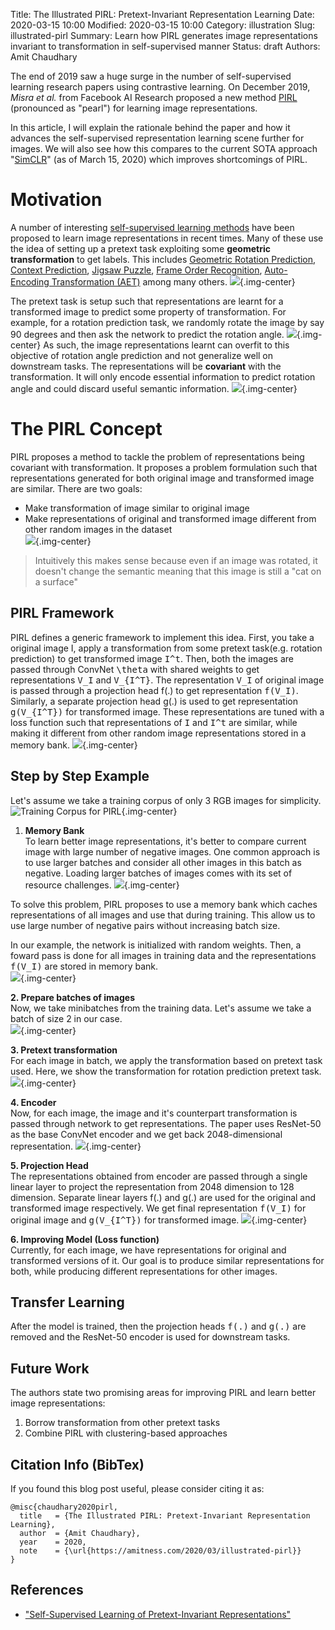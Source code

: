 Title: The Illustrated PIRL: Pretext-Invariant Representation Learning
Date: 2020-03-15 10:00
Modified: 2020-03-15 10:00
Category: illustration
Slug: illustrated-pirl
Summary: Learn how PIRL generates image representations invariant to transformation in self-supervised manner
Status: draft
Authors: Amit Chaudhary

The end of 2019 saw a huge surge in the number of self-supervised learning research papers using contrastive learning. On December 2019, *Misra et al.* from Facebook AI Research proposed a new method [PIRL](https://arxiv.org/abs/1912.01991) (pronounced as "pearl") for learning image representations.

In this article, I will explain the rationale behind the paper and how it advances the self-supervised representation learning scene further for images. We will also see how this compares to the current SOTA approach "[SimCLR](https://amitness.com/2020/03/illustrated-simclr/)" (as of March 15, 2020) which improves shortcomings of PIRL.

# Motivation
A number of interesting [self-supervised learning methods](https://amitness.com/2020/02/illustrated-self-supervised-learning/) have been proposed to learn image representations in recent times. Many of these use the idea of setting up a pretext task exploiting some **geometric transformation** to get labels. This includes [Geometric Rotation Prediction](https://amitness.com/2020/02/illustrated-self-supervised-learning/#6-geometric-transformation-recognition), [Context Prediction](https://amitness.com/2020/02/illustrated-self-supervised-learning/#5-context-prediction), [Jigsaw Puzzle](https://amitness.com/2020/02/illustrated-self-supervised-learning/#4-image-jigsaw-puzzle), [Frame Order Recognition](https://amitness.com/2020/02/illustrated-self-supervised-learning/#1-frame-order-verification), [Auto-Encoding Transformation (AET)](https://arxiv.org/abs/1901.04596) among many others.
![](/images/pirl-geometric-pretext-tasks.png){.img-center}

The pretext task is setup such that representations are learnt for a transformed image to predict some property of transformation. For example, for a rotation prediction task, we randomly rotate the image by say 90 degrees and then ask the network to predict the rotation angle. 
![](/images/pirl-generic-pretext-setup.png){.img-center}
As such, the image representations learnt can overfit to this objective of rotation angle prediction and not generalize well on downstream tasks. The representations will be **covariant** with the transformation. It will only encode essential information to predict rotation angle and could discard useful semantic information.
![](/images/pirl-covariant-representation.png){.img-center}


# The PIRL Concept
PIRL proposes a method to tackle the problem of representations being covariant with transformation. It proposes a problem formulation such that representations generated for both original image and transformed image are similar. There are two goals:  

- Make transformation of image similar to original image  
- Make representations of original and transformed image different from other random images in the dataset  
![](/images/pirl-concept.png){.img-center}

> Intuitively this makes sense because even if an image was rotated, it doesn't change the semantic meaning that this image is still a "cat on a surface"

## PIRL Framework
PIRL defines a generic framework to implement this idea. First, you take a original image I, apply a transformation from some pretext task(e.g. rotation prediction) to get transformed image <tt class="math">I^t</tt>. Then, both the images are passed through ConvNet <tt class="math">\theta</tt> with shared weights to get representations <tt class="math">V_I</tt> and <tt class="math">V_{I^T}</tt>. The representation <tt class="math">V_I</tt> of original image is passed through a projection head f(.) to get representation <tt class="math">f(V_I)</tt>. Similarly, a separate projection head g(.) is used to get representation <tt class="math">g(V_{I^T})</tt> for transformed image. These representations are tuned with a loss function such that representations of <tt class="math">I</tt> and <tt class="math">I^t</tt> are similar, while making it different from other random image representations stored in a memory bank.
![](/images/pirl-general-architecture.png){.img-center}

## Step by Step Example
Let's assume we take a training corpus of only 3 RGB images for simplicity.  
![Training Corpus for PIRL](/images/pirl-raw-data.png){.img-center}

1. **Memory Bank**  
To learn better image representations, it's better to compare current image with large number of negative images. One common approach is to use larger batches and consider all other images in this batch as negative. Loading larger batches of images comes with its set of resource challenges.
![](/images/pirl-batch-size-negative-pair.png){.img-center}

To solve this problem, PIRL proposes to use a memory bank which caches representations of all images and use that during training. This allow us to use large number of negative pairs without increasing batch size.  

In our example, the network is initialized with random weights. Then, a foward pass is done for all images in training data and the representations <tt class="math">f(V_I)</tt> are stored in memory bank.  
![](/images/pirl-memory-bank.png){.img-center}

**2. Prepare batches of images**  
Now, we take minibatches from the training data. Let's assume we take a batch of size 2 in our case.  
![](/images/pirl-single-batch.png){.img-center}

**3. Pretext transformation**  
For each image in batch, we apply the transformation based on pretext task used. Here, we show the transformation for rotation prediction pretext task.
![](/images/pirl-rotation-gif.gif){.img-center} 

**4. Encoder**  
Now, for each image, the image and it's counterpart transformation is passed through network to get representations. The paper uses ResNet-50 as the base ConvNet encoder and we get back 2048-dimensional representation.
![](/images/pirl-encoder.png){.img-center}

**5. Projection Head**  
The representations obtained from encoder are passed through a single linear layer to project the representation from 2048 dimension to 128 dimension. Separate linear layers f(.) and g(.) are used for the original and transformed image respectively. We get final representation <tt class="math">f(V_I)</tt> for original image and <tt class="math">g(V_{I^T})</tt> for transformed image.
![](/images/pirl-projection-head.png){.img-center}

**6. Improving Model (Loss function)**  
Currently, for each image, we have representations for original and transformed versions of it.
Our goal is to produce similar representations for both, while producing different representations for other images.


## Transfer Learning
After the model is trained, then the projection heads <tt class="math">f(.)</tt> and <tt class="math">g(.)</tt> are removed and the ResNet-50 encoder is used for downstream tasks.

## Future Work
The authors state two promising areas for improving PIRL and learn better image representations:  
1. Borrow transformation from other pretext tasks  
2. Combine PIRL with clustering-based approaches  

## Citation Info (BibTex)
If you found this blog post useful, please consider citing it as:
```
@misc{chaudhary2020pirl,
  title   = {The Illustrated PIRL: Pretext-Invariant Representation Learning},
  author  = {Amit Chaudhary},
  year    = 2020,
  note    = {\url{https://amitness.com/2020/03/illustrated-pirl}}
}
```

## References
- ["Self-Supervised Learning of Pretext-Invariant Representations"](https://arxiv.org/abs/1912.01991)